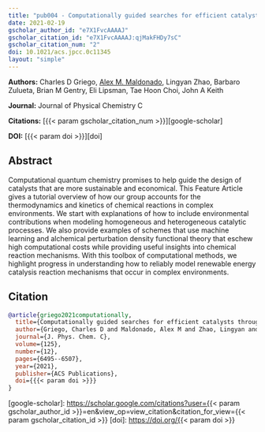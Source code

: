 ```yaml
---
title: "pub004 - Computationally guided searches for efficient catalysts through chemical/materials space: Progress and outlook"
date: 2021-02-19
gscholar_author_id: "e7X1FvcAAAAJ"
gscholar_citation_id: "e7X1FvcAAAAJ:qjMakFHDy7sC"
gscholar_citation_num: "2"
doi: 10.1021/acs.jpcc.0c11345
layout: "simple"
---
```


**Authors:** Charles D Griego, <u>Alex M. Maldonado</u>, Lingyan Zhao, Barbaro Zulueta, Brian M Gentry, Eli Lipsman, Tae Hoon Choi, John A Keith

**Journal:** Journal of Physical Chemistry C

**Citations:** [{{< param gscholar_citation_num >}}][google-scholar]

**DOI:** [{{< param doi >}}][doi]

## Abstract

Computational quantum chemistry promises to help guide the design of catalysts that are more sustainable and economical.
This Feature Article gives a tutorial overview of how our group accounts for the thermodynamics and kinetics of chemical reactions in complex environments.
We start with explanations of how to include environmental contributions when modeling homogeneous and heterogeneous catalytic processes.
We also provide examples of schemes that use machine learning and alchemical perturbation density functional theory that eschew high computational costs while providing useful insights into chemical reaction mechanisms.
With this toolbox of computational methods, we highlight progress in understanding how to reliably model renewable energy catalysis reaction mechanisms that occur in complex environments.

## Citation

```bibtex
@article{griego2021computationally,
  title={Computationally guided searches for efficient catalysts through chemical/materials space: Progress and outlook},
  author={Griego, Charles D and Maldonado, Alex M and Zhao, Lingyan and Zulueta, Barbaro and Gentry, Brian M and Lipsman, Eli and Choi, Tae Hoon and Keith, John A},
  journal={J. Phys. Chem. C},
  volume={125},
  number={12},
  pages={6495--6507},
  year={2021},
  publisher={ACS Publications},
  doi={{{< param doi >}}}
}
```

<!-- LINKS -->

[google-scholar]: https://scholar.google.com/citations?user={{< param gscholar_author_id >}}=en&view_op=view_citation&citation_for_view={{< param gscholar_citation_id >}}
[doi]: https://doi.org/{{< param doi >}}
